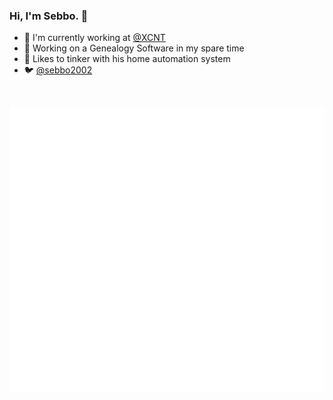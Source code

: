 ### Hi, I'm Sebbo. 👋

- 💼 I'm currently working at [@XCNT](https://github.com/xcnt)
- 🔬 Working on a Genealogy Software in my spare time
- 🤖 Likes to tinker with his home automation system
- 🐦 [@sebbo2002](https://twitter.com/sebbo2002)

<br />

![Metrics](/github-metrics.svg)

<!--
**sebbo2002/sebbo2002** is a ✨ _special_ ✨ repository because its `README.md` (this file) appears on your GitHub profile.

Here are some ideas to get you started:

- 🔭 I’m currently working on ...
- 🌱 I’m currently learning ...
- 👯 I’m looking to collaborate on ...
- 🤔 I’m looking for help with ...
- 💬 Ask me about ...
- 📫 How to reach me: ...
- 😄 Pronouns: ...
- ⚡ Fun fact: ...
-->
